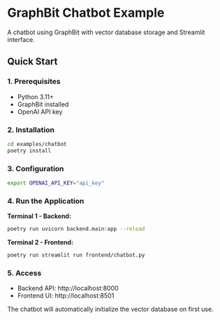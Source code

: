 # GraphBit Chatbot Example

A chatbot using GraphBit with vector database storage and Streamlit interface.

## Quick Start

### 1. Prerequisites
- Python 3.11+
- GraphBit installed
- OpenAI API key

### 2. Installation

```bash
cd examples/chatbot
poetry install
```

### 3. Configuration

```bash
export OPENAI_API_KEY="api_key"
```

### 4. Run the Application

**Terminal 1 - Backend:**
```bash
poetry run uvicorn backend.main:app --reload
```

**Terminal 2 - Frontend:**
```bash
poetry run streamlit run frontend/chatbot.py
```

### 5. Access

- Backend API: http://localhost:8000
- Frontend UI: http://localhost:8501

The chatbot will automatically initialize the vector database on first use.
